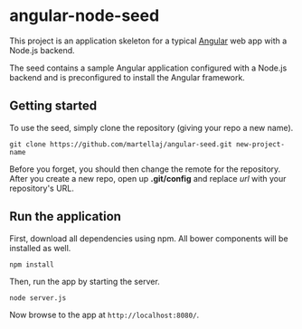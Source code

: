 # angular-node-seed

This project is an application skeleton for a typical [Angular](http://angularjs.org/) web app with a Node.js backend.

The seed contains a sample Angular application configured with a Node.js backend and is preconfigured to install the Angular framework. 




## Getting started

To use the seed, simply clone the repository (giving your repo a new name).

```
git clone https://github.com/martellaj/angular-seed.git new-project-name
```

Before you forget, you should then change the remote for the repository. After you create a new repo, open up **.git/config** and replace *url* with your repository's URL. 

## Run the application

First, download all dependencies using npm. All bower components will be installed as well.

```
npm install
```

Then, run the app by starting the server.

```
node server.js
```

Now browse to the app at `http://localhost:8080/`.


